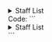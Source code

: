 <details>
<summary>Staff List</summary>
1.Chayaphol Roibang(Developer)
</details>
Code:
```
<details>
<summary>Staff List</summary>
1.Chayaphol Roibang(Developer)
</details>
```
